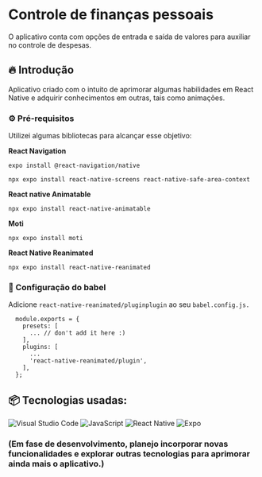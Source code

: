 # Controle de finanças pessoais

O aplicativo conta com opções de entrada e saída de valores para auxiliar no controle de despesas.

## 🔥 Introdução

Aplicativo criado com o intuito de aprimorar algumas habilidades em React Native e adquirir conhecimentos em outras, tais como animações.

### ⚙️ Pré-requisitos

Utilizei algumas bibliotecas para alcançar esse objetivo:

**React Navigation**
```
expo install @react-navigation/native
```
```
npx expo install react-native-screens react-native-safe-area-context
```
**React native Animatable**
```
npx expo install react-native-animatable
```
**Moti**
```
npx expo install moti
```
**React Native Reanimated**
```
npx expo install react-native-reanimated
```
### 🔨 Configuração do babel
Adicione ```react-native-reanimated/pluginplugin``` ao seu ```babel.config.js.```
```
  module.exports = {
    presets: [
      ... // don't add it here :)
    ],
    plugins: [
      ...
      'react-native-reanimated/plugin',
    ],
  };
```

## 📦 Tecnologias usadas:
![Visual Studio Code](https://img.shields.io/badge/Visual%20Studio%20Code-0078d7.svg?style=for-the-badge&logo=visual-studio-code&logoColor=white)
![JavaScript](https://img.shields.io/badge/javascript-%23323330.svg?style=for-the-badge&logo=javascript&logoColor=%23F7DF1E)
![React Native](https://img.shields.io/badge/react_native-%2320232a.svg?style=for-the-badge&logo=react&logoColor=%2361DAFB)
![Expo](https://img.shields.io/badge/expo-1C1E24?style=for-the-badge&logo=expo&logoColor=#D04A37)

### (Em fase de desenvolvimento, planejo incorporar novas funcionalidades e explorar outras tecnologias para aprimorar ainda mais o aplicativo.)
